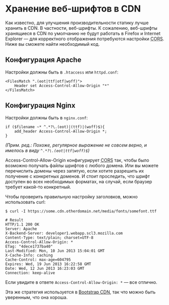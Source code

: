 # Хранение веб-шрифтов в CDN

Как известно, для улучшения производительности статику лучше хранить в CDN.
В частности, веб-шрифты. К сожалению, веб-шрифты хранящиеся в CDN по умолчанию 
не будут работать в Firefox и Internet Explorer — для корректного отображения 
потребуются настройки <abbr title="Cross-origin resource sharing">CORS</abbr>. 
Ниже вы сможете найти необходимый код.

## Конфигурация Apache 

Настройки должны быть в `.htaccess` или `httpd.conf`:

    <FilesMatch ".(eot|ttf|otf|woff)">
        Header set Access-Control-Allow-Origin "*"
    </FilesMatch>

## Конфигурация Nginx 

Настройки должны быть в `nginx.conf`:

    if ($filename ~* ^.*?\.(eot)|(ttf)|(woff)$){
        add_header Access-Control-Allow-Origin *;
    }
    
_(Прим. ред.: Похоже, регулярное выражение не совсем верно, и имелось в виду `^.*?\.(eot|ttf|woff)$`)_

Access-Control-Allow-Origin конфигурирует <abbr title="Cross-origin resource sharing">CORS</abbr> 
так, чтобы было возможно получать файлы шрифтов с любого домена. Или вы можете 
перечислить домены через запятую, если хотите разрешить их получение с конкретных 
доменов. И стоит проследить, что шрифт доступен во всех необходимых форматах, 
на случай, если браузер требует какой-то конкретный.

Чтобы проверить правильную настройку заголовков, можно использовать curl:

    $ curl -I https://some.cdn.otherdomain.net/media/fonts/somefont.ttf

    # Result
    HTTP/1.1 200 OK
    Server: Apache
    X-Backend-Server: developer1.webapp.scl3.mozilla.com
    Content-Type: text/plain; charset=UTF-8
    Access-Control-Allow-Origin: *
    ETag: "4dece1737ba40"
    Last-Modified: Mon, 10 Jun 2013 15:04:01 GMT
    X-Cache-Info: caching
    Cache-Control: max-age=604795
    Expires: Wed, 19 Jun 2013 16:22:58 GMT
    Date: Wed, 12 Jun 2013 16:23:03 GMT
    Connection: keep-alive

Если увидите в ответе `Access-Control-Allow-Origin: *` — все отлично.

Эта же стратегия используется в [Bootstrap CDN][1], так что можно быть уверенным,
что она хороша.

[1]: https://github.com/netdna/bootstrap-cdn/blob/master/.htaccess#L41
[2]: http://davidwalsh.name/css-attr-content-tooltips
